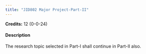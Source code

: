 ```yaml
---
title: "JID802 Major Project-Part-II"
---
```

**Credits:** 12 (0-0-24)

#### Description
The research topic selected in Part-I shall continue in Part-II also.